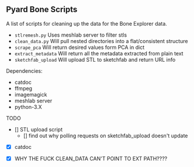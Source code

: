 Pyard Bone Scripts
------------------

A list of scripts for cleaning up the data for the Bone Explorer
data.

* `stlremesh.py` Uses meshlab server to filter stls
* `clean_data.py` Will pull nested directories into a flat/consistent structure
* `scrape_pca` Will return desired values form PCA in dict
* `extract_metadata` Will return all the metadata extracted from plain text
* `sketchfab_upload` Will upload STL to sketchfab and return URL info

Dependencies:

* catdoc
* ffmpeg
* imagemagick
* meshlab server
* python-3.X

TODO

- [] STL upload script
  - [] find out why polling requests on sketchfab_upload doesn't update

- [x] catdoc 
 
- [x] WHY THE FUCK CLEAN_DATA CAN'T POINT TO EXT PATH????


